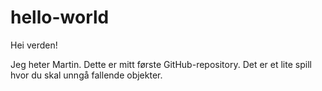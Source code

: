 # hello-world
Hei verden!

Jeg heter Martin. Dette er mitt første GitHub-repository.
Det er et lite spill hvor du skal unngå fallende objekter.